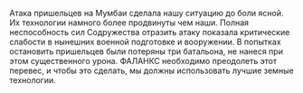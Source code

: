 Атака пришельцев на Мумбаи сделала нашу ситуацию до боли ясной. Их
технологии намного более продвинуты чем наши. Полная неспособность сил
Содружества отразить атаку показала критические слабости в нынешних
военной подготовке и вооружении. В попытках остановить пришельцев были
потеряны три батальона, не нанеся при этом существенного урона. ФАЛАНКС
необходимо преодолеть этот перевес, и чтобы это сделать, мы должны
использовать лучшие земные технологии.
